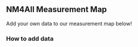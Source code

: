 ## NM4All Measurement Map

Add your own data to our measurement map below!

<!-- blank line -->
<script><iframe frameborder=0 style='width:100%;height:500px' src='//www.zeemaps.com/pub?group=3718055&legend=1&locate=1&add=1&h=purple,blue,yellow,light%20green,light%20blue,light%20yellow,light%20purple,white,brown,black,grey,orange,red%20dust,spring,olive,tree,forest,mold,teal,sky,cloud,lavender,fuscia,sunset,burgundy,lilac,sunflower,candle&track=UA-67572805-3'> </iframe></script>
<!-- blank line -->

### How to add data
